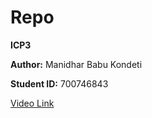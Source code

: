 # Repo

**ICP3**

**Author:** Manidhar Babu Kondeti

**Student ID:** 700746843

[Video Link](https://drive.google.com/file/d/1bNw3qs3_wF-pAv1FELlP-U89iwXWV9sk/view?usp=sharing)
